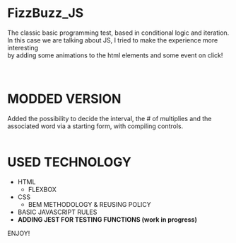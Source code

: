# FizzBuzz_JS

The classic basic programming test, based in conditional logic and iteration.<br>
In this case we are talking about JS, I tried to make the experience more interesting<br>
by adding some animations to the html elements and some event on click!<br>
<br>
<br>
# MODDED VERSION <br> 
Added the possibility to decide the interval, the # of multiplies and the associated word
via a starting form, with compiling controls.
<br>
<br>
# USED TECHNOLOGY<br>
 - HTML<br>
    - FLEXBOX<br>
 - CSS<br>
    - BEM METHODOLOGY & REUSING POLICY<br>
 - BASIC JAVASCRIPT RULES<br>
 - <b>ADDING JEST FOR TESTING FUNCTIONS (work in progress)</b>
 
 ENJOY!
